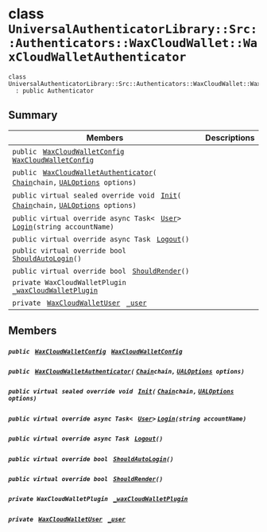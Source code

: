 # class `UniversalAuthenticatorLibrary::Src::Authenticators::WaxCloudWallet::WaxCloudWalletAuthenticator` 

```
class UniversalAuthenticatorLibrary::Src::Authenticators::WaxCloudWallet::WaxCloudWalletAuthenticator
  : public Authenticator
```

## Summary

 Members                                | Descriptions                                
----------------------------------------|---------------------------------------------
`public ` [`WaxCloudWalletConfig`](UniversalAuthenticatorLibrary--Src--Authenticators--WaxCloudWallet--WaxCloudWalletConfig.md)` ` [`WaxCloudWalletConfig`](#class_universal_authenticator_library_1_1_src_1_1_authenticators_1_1_wax_cloud_wallet_1_1_wax_cloud_wallet_authenticator_1a562cd0d5cfc81e2ae7ae181b08849064) | 
`public ` [`WaxCloudWalletAuthenticator`](#class_universal_authenticator_library_1_1_src_1_1_authenticators_1_1_wax_cloud_wallet_1_1_wax_cloud_wallet_authenticator_1a1fb40c21768f82d28de079b0b16d86e0)`(` [`Chain`](UniversalAuthenticatorLibrary--Chain.md)` chain, ` [`UALOptions`](UniversalAuthenticatorLibrary--UALOptions.md)` options)` | 
`public virtual sealed override void ` [`Init`](#class_universal_authenticator_library_1_1_src_1_1_authenticators_1_1_wax_cloud_wallet_1_1_wax_cloud_wallet_authenticator_1a6da445904a152cf0e0b4b10e33fffee3)`(` [`Chain`](UniversalAuthenticatorLibrary--Chain.md)` chain, ` [`UALOptions`](UniversalAuthenticatorLibrary--UALOptions.md)` options)` | 
`public virtual override async Task< ` [`User`](UniversalAuthenticatorLibrary--User.md)` > ` [`Login`](#class_universal_authenticator_library_1_1_src_1_1_authenticators_1_1_wax_cloud_wallet_1_1_wax_cloud_wallet_authenticator_1a41728b37bee8ca54619143d2ffdad921)`(string accountName)` | 
`public virtual override async Task ` [`Logout`](#class_universal_authenticator_library_1_1_src_1_1_authenticators_1_1_wax_cloud_wallet_1_1_wax_cloud_wallet_authenticator_1a1aa385a368572a569fbf9b3cc07b470c)`()` | 
`public virtual override bool ` [`ShouldAutoLogin`](#class_universal_authenticator_library_1_1_src_1_1_authenticators_1_1_wax_cloud_wallet_1_1_wax_cloud_wallet_authenticator_1ac81e2aeafb5a64f62f6c20ca5c0350e6)`()` | 
`public virtual override bool ` [`ShouldRender`](#class_universal_authenticator_library_1_1_src_1_1_authenticators_1_1_wax_cloud_wallet_1_1_wax_cloud_wallet_authenticator_1a32fcfca57912afc9dedb12cba37fed7b)`()` | 
`private WaxCloudWalletPlugin ` [`_waxCloudWalletPlugin`](#class_universal_authenticator_library_1_1_src_1_1_authenticators_1_1_wax_cloud_wallet_1_1_wax_cloud_wallet_authenticator_1a61000a73dfb6e41eb8485936be3e984e) | 
`private ` [`WaxCloudWalletUser`](UniversalAuthenticatorLibrary--Src--Authenticators--WaxCloudWallet--WaxCloudWalletUser.md)` ` [`_user`](#class_universal_authenticator_library_1_1_src_1_1_authenticators_1_1_wax_cloud_wallet_1_1_wax_cloud_wallet_authenticator_1a1e8ff1af61b3a4ffeb3f9db1ddfc7d5e) | 

## Members

##### `public ` [`WaxCloudWalletConfig`](UniversalAuthenticatorLibrary--Src--Authenticators--WaxCloudWallet--WaxCloudWalletConfig.md)` ` [`WaxCloudWalletConfig`](#class_universal_authenticator_library_1_1_src_1_1_authenticators_1_1_wax_cloud_wallet_1_1_wax_cloud_wallet_authenticator_1a562cd0d5cfc81e2ae7ae181b08849064) 

##### `public ` [`WaxCloudWalletAuthenticator`](#class_universal_authenticator_library_1_1_src_1_1_authenticators_1_1_wax_cloud_wallet_1_1_wax_cloud_wallet_authenticator_1a1fb40c21768f82d28de079b0b16d86e0)`(` [`Chain`](UniversalAuthenticatorLibrary--Chain.md)` chain, ` [`UALOptions`](UniversalAuthenticatorLibrary--UALOptions.md)` options)` 

##### `public virtual sealed override void ` [`Init`](#class_universal_authenticator_library_1_1_src_1_1_authenticators_1_1_wax_cloud_wallet_1_1_wax_cloud_wallet_authenticator_1a6da445904a152cf0e0b4b10e33fffee3)`(` [`Chain`](UniversalAuthenticatorLibrary--Chain.md)` chain, ` [`UALOptions`](UniversalAuthenticatorLibrary--UALOptions.md)` options)` 

##### `public virtual override async Task< ` [`User`](UniversalAuthenticatorLibrary--User.md)` > ` [`Login`](#class_universal_authenticator_library_1_1_src_1_1_authenticators_1_1_wax_cloud_wallet_1_1_wax_cloud_wallet_authenticator_1a41728b37bee8ca54619143d2ffdad921)`(string accountName)` 

##### `public virtual override async Task ` [`Logout`](#class_universal_authenticator_library_1_1_src_1_1_authenticators_1_1_wax_cloud_wallet_1_1_wax_cloud_wallet_authenticator_1a1aa385a368572a569fbf9b3cc07b470c)`()` 

##### `public virtual override bool ` [`ShouldAutoLogin`](#class_universal_authenticator_library_1_1_src_1_1_authenticators_1_1_wax_cloud_wallet_1_1_wax_cloud_wallet_authenticator_1ac81e2aeafb5a64f62f6c20ca5c0350e6)`()` 

##### `public virtual override bool ` [`ShouldRender`](#class_universal_authenticator_library_1_1_src_1_1_authenticators_1_1_wax_cloud_wallet_1_1_wax_cloud_wallet_authenticator_1a32fcfca57912afc9dedb12cba37fed7b)`()` 

##### `private WaxCloudWalletPlugin ` [`_waxCloudWalletPlugin`](#class_universal_authenticator_library_1_1_src_1_1_authenticators_1_1_wax_cloud_wallet_1_1_wax_cloud_wallet_authenticator_1a61000a73dfb6e41eb8485936be3e984e) 

##### `private ` [`WaxCloudWalletUser`](UniversalAuthenticatorLibrary--Src--Authenticators--WaxCloudWallet--WaxCloudWalletUser.md)` ` [`_user`](#class_universal_authenticator_library_1_1_src_1_1_authenticators_1_1_wax_cloud_wallet_1_1_wax_cloud_wallet_authenticator_1a1e8ff1af61b3a4ffeb3f9db1ddfc7d5e) 

